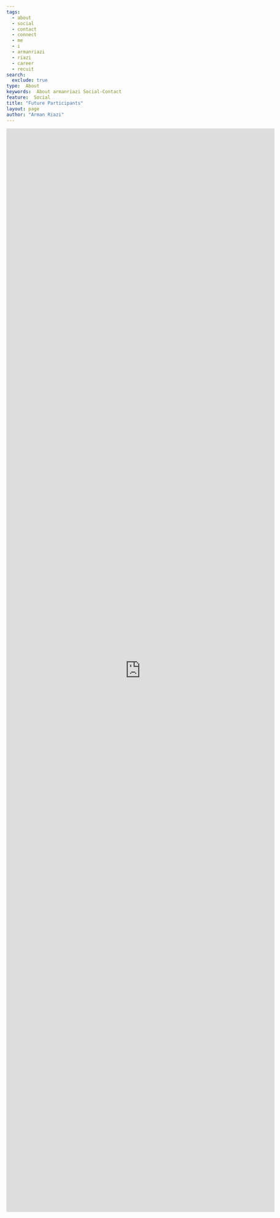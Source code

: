 ```yaml
---
tags:
  - about
  - social
  - contact
  - connect
  - me
  - i
  - armanriazi
  - riazi  
  - career
  - recuit
search:
  exclude: true
type:  About
keywords:  About armanriazi Social-Contact 
feature:  Social
title: "Future Participants"
layout: page
author: "Arman Riazi"
---
```


<iframe src="https://docs.google.com/forms/d/e/1FAIpQLSfpUXvV196n3IG8cfKd_2poD3ovEJYOQZjqic_1sGGQwwdHhA/viewform?embedded=true" width="700" height="2831" frameborder="0" marginheight="0" marginwidth="0">Loading…</iframe>